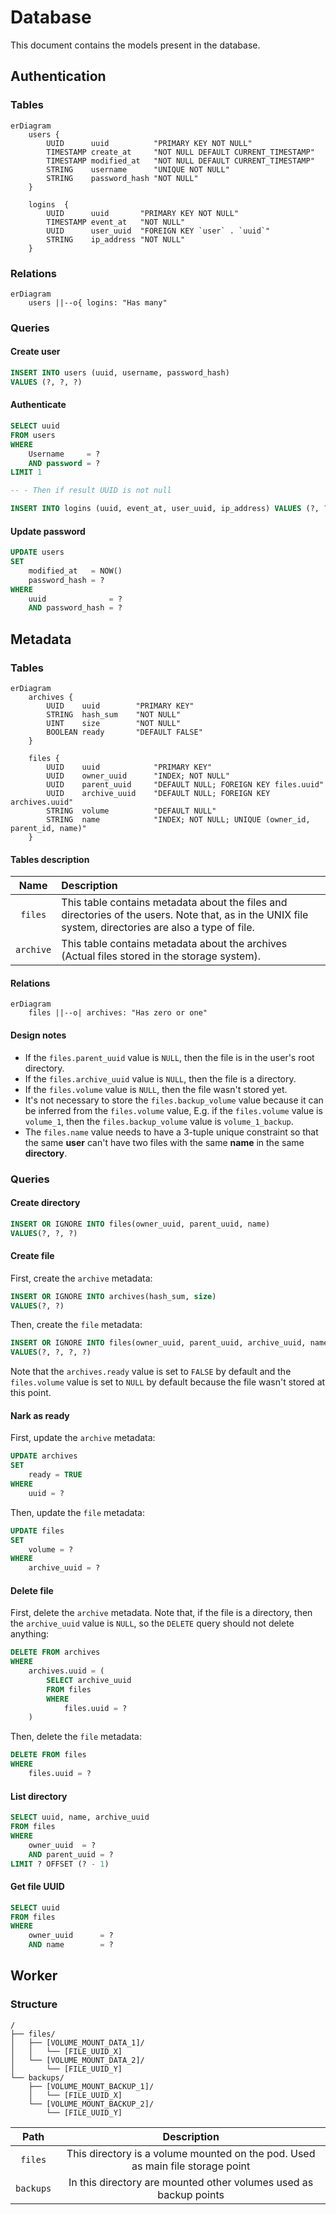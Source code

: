# Database

This document contains the models present in the database.

## Authentication

### Tables

```mermaid
erDiagram
	users {
		UUID      uuid          "PRIMARY KEY NOT NULL"
		TIMESTAMP create_at     "NOT NULL DEFAULT CURRENT_TIMESTAMP"
		TIMESTAMP modified_at   "NOT NULL DEFAULT CURRENT_TIMESTAMP"
		STRING    username      "UNIQUE NOT NULL"
		STRING    password_hash "NOT NULL"
	}
	
	logins  {
		UUID      uuid       "PRIMARY KEY NOT NULL"
		TIMESTAMP event_at   "NOT NULL"
		UUID      user_uuid  "FOREIGN KEY `user` . `uuid`"
		STRING    ip_address "NOT NULL"
	}
```

### Relations

```mermaid
erDiagram
	users ||--o{ logins: "Has many"
```

### Queries

#### Create user

```sql
INSERT INTO users (uuid, username, password_hash) 
VALUES (?, ?, ?)
```

#### Authenticate

```sql
SELECT uuid
FROM users
WHERE 
	Username     = ?
	AND password = ?
LIMIT 1

-- - Then if result UUID is not null

INSERT INTO logins (uuid, event_at, user_uuid, ip_address) VALUES (?, ?, ?, ?)
```

#### Update password

```sql
UPDATE users
SET
	modified_at   = NOW()
	password_hash = ?
WHERE
	uuid              = ?
	AND password_hash = ?
```

## Metadata

### Tables

```mermaid
erDiagram
	archives {
		UUID    uuid        "PRIMARY KEY"
		STRING  hash_sum    "NOT NULL"
		UINT    size        "NOT NULL"
		BOOLEAN ready       "DEFAULT FALSE"
	}

	files {
		UUID    uuid            "PRIMARY KEY"
		UUID    owner_uuid      "INDEX; NOT NULL"
		UUID    parent_uuid     "DEFAULT NULL; FOREIGN KEY files.uuid"
		UUID    archive_uuid    "DEFAULT NULL; FOREIGN KEY archives.uuid"
		STRING  volume          "DEFAULT NULL"
		STRING  name            "INDEX; NOT NULL; UNIQUE (owner_id, parent_id, name)"
	}
```

#### Tables description

|   Name    | Description                                                  |
| :-------: | :----------------------------------------------------------- |
|  `files`  | This table contains metadata about the files and directories of the users. Note that, as in the UNIX file system, directories are also a type of file. |
| `archive` | This table contains metadata about the archives (Actual files stored in the storage system). |

#### Relations

```mermaid
erDiagram
	files ||--o| archives: "Has zero or one"
```

#### Design notes

- If the `files.parent_uuid` value is `NULL`, then the file is in the user's root directory.
- If the `files.archive_uuid` value is `NULL`, then the file is a directory.
- If the `files.volume` value is `NULL`, then the file wasn't stored yet. 
- It's not necessary to store the `files.backup_volume` value because it can be inferred from the `files.volume` value, E.g. if the `files.volume` value is `volume_1`, then the `files.backup_volume` value is `volume_1_backup`.
- The `files.name` value needs to have a 3-tuple unique constraint so that the same **user** can't have two files with the same **name** in the same **directory**.

### Queries

#### Create directory

```sql
INSERT OR IGNORE INTO files(owner_uuid, parent_uuid, name)
VALUES(?, ?, ?)
```

#### Create file

First, create the `archive` metadata: 

```sql
INSERT OR IGNORE INTO archives(hash_sum, size)
VALUES(?, ?)
```

Then, create the `file` metadata:

```sql
INSERT OR IGNORE INTO files(owner_uuid, parent_uuid, archive_uuid, name)
VALUES(?, ?, ?, ?)
```

Note that the `archives.ready` value is set to `FALSE` by default and the `files.volume` value is set to `NULL` by default because the file wasn't stored at this point.

#### Nark as ready

First, update the `archive` metadata:

```sql
UPDATE archives
SET
	ready = TRUE
WHERE
	uuid = ?
```

Then, update the `file` metadata:

```sql
UPDATE files
SET
	volume = ?
WHERE
	archive_uuid = ?
```

#### Delete file

First, delete the `archive` metadata. Note that, if the file is a directory, then the `archive_uuid` value is `NULL`, so the `DELETE` query should not delete anything:

```sql
DELETE FROM archives
WHERE 
	archives.uuid = (
		SELECT archive_uuid
		FROM files
		WHERE
			files.uuid = ?
	)
```

Then, delete the `file` metadata:

```sql
DELETE FROM files
WHERE
	files.uuid = ?
```

#### List directory

```sql
SELECT uuid, name, archive_uuid 
FROM files
WHERE
	owner_uuid  = ?
	AND parent_uuid = ?
LIMIT ? OFFSET (? - 1)
```

#### Get file UUID

```sql
SELECT uuid
FROM files
WHERE
	owner_uuid	 	= ?
	AND name   		= ?
```

## Worker

### Structure

```
/
├── files/
│   ├── [VOLUME_MOUNT_DATA_1]/
│   │   └── [FILE_UUID_X]
│   └── [VOLUME_MOUNT_DATA_2]/
│       └── [FILE_UUID_Y]
└── backups/
    ├── [VOLUME_MOUNT_BACKUP_1]/
    │   └── [FILE_UUID_X]
    └── [VOLUME_MOUNT_BACKUP_2]/
        └── [FILE_UUID_Y]
```

|   Path    |                         Description                          |
| :-------: | :----------------------------------------------------------: |
|  `files`  | This directory is a volume mounted on the pod. Used as main file storage point |
| `backups` | In this directory are mounted other volumes used as backup points |